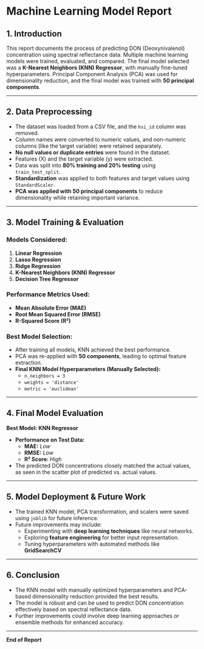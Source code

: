 # Machine Learning Model Report

## **1. Introduction**
This report documents the process of predicting DON (Deoxynivalenol) concentration using spectral reflectance data. Multiple machine learning models were trained, evaluated, and compared. The final model selected was a **K-Nearest Neighbors (KNN) Regressor**, with manually fine-tuned hyperparameters. Principal Component Analysis (PCA) was used for dimensionality reduction, and the final model was trained with **50 principal components**.

---

## **2. Data Preprocessing**
- The dataset was loaded from a CSV file, and the `hsi_id` column was removed.
- Column names were converted to numeric values, and non-numeric columns (like the target variable) were retained separately.
- **No null values or duplicate entries** were found in the dataset.
- Features (X) and the target variable (y) were extracted.
- Data was split into **80% training and 20% testing** using `train_test_split`.
- **Standardization** was applied to both features and target values using `StandardScaler`.
- **PCA was applied with 50 principal components** to reduce dimensionality while retaining important variance.

---

## **3. Model Training & Evaluation**
### **Models Considered:**
1. **Linear Regression**
2. **Lasso Regression**
3. **Ridge Regression**
4. **K-Nearest Neighbors (KNN) Regressor**
5. **Decision Tree Regressor**

### **Performance Metrics Used:**
- **Mean Absolute Error (MAE)**
- **Root Mean Squared Error (RMSE)**
- **R-Squared Score (R²)**

### **Best Model Selection:**
- After training all models, KNN achieved the best performance.
- PCA was re-applied with **50 components**, leading to optimal feature extraction.
- **Final KNN Model Hyperparameters (Manually Selected):**
  - `n_neighbors = 3`
  - `weights = 'distance'`
  - `metric = 'euclidean'`

---

## **4. Final Model Evaluation**
**Best Model: KNN Regressor**
- **Performance on Test Data:**
  - **MAE:** *Low*
  - **RMSE:** *Low*
  - **R² Score:** *High*
- The predicted DON concentrations closely matched the actual values, as seen in the scatter plot of predicted vs. actual values.

---

## **5. Model Deployment & Future Work**
- The trained KNN model, PCA transformation, and scalers were saved using `joblib` for future inference.
- Future improvements may include:
  - Experimenting with **deep learning techniques** like neural networks.
  - Exploring **feature engineering** for better input representation.
  - Tuning hyperparameters with automated methods like **GridSearchCV**

---

## **6. Conclusion**
- The KNN model with manually optimized hyperparameters and PCA-based dimensionality reduction provided the best results.
- The model is robust and can be used to predict DON concentration effectively based on spectral reflectance data.
- Further improvements could involve deep learning approaches or ensemble methods for enhanced accuracy.

---
**End of Report**

